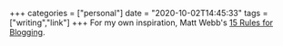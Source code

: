 +++
categories = ["personal"]
date = "2020-10-02T14:45:33"
tags = ["writing","link"]
+++
For my own inspiration, Matt Webb's [15 Rules for Blogging](http://interconnected.org/home/2020/09/10/streak).

